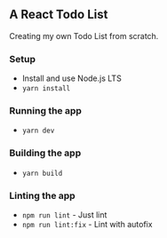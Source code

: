 ## A React Todo List

Creating my own Todo List from scratch.

### Setup
 - Install and use Node.js LTS
 - `yarn install`

### Running the app
 - `yarn dev`

### Building the app
 - `yarn build`

### Linting the app
 - `npm run lint` - Just lint
 - `npm run lint:fix` - Lint with autofix